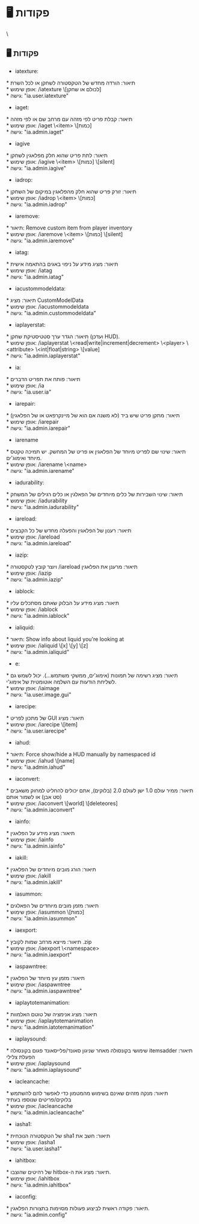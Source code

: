 # 🖥 פקודות

\


## &#x20;🖥 פקודות

* &#x20;iatexture:

&#x20; \* תיאור: הורדה מחדש של הטקסטורה לשחקן או לכל השרת\
&#x20; \* אופן שימוש: /iatexture \\\[לכולם או שחקן]\
&#x20; \* גישה: "ia.user.iatexture"

* &#x20; iaget:

&#x20; \* תיאור: קבלת פריט לפי מזהה עם מרחב שם או לפי מזהה\
&#x20; \* אופן שימוש: /iaget \\\<item> \\\[כמות]\
&#x20; \* גישה: "ia.admin.iaget"

* &#x20;iagive

&#x20; \* תיאור: לתת פריט שהוא חלק מפלאגין לשחקן\
&#x20; \* אופן שימוש: /iagive \\\<item> \\\[כמות] \\\[silent]\
&#x20; \* גישה: "ia.admin.iagive"

* iadrop:

&#x20; \* תיאור: זורק פריט שהוא חלק מהפלאגין במיקום של השחקן\
&#x20; \* אופן שימוש: /iadrop \\\<item> \\\[כמות]\
&#x20; \* גישה: "ia.admin.iadrop"

* iaremove:

&#x20; \* תיאור: Remove custom item from player inventory\
&#x20; \* אופן שימוש: /iaremove \\\<item> \\\[כמות] \\\[silent]\
&#x20; \* גישה: "ia.admin.iaremove"

* iatag:

&#x20; \* תיאור: מציג מידע על ניפוי באגים בהתאמה אישית\
&#x20; \* אופן שימוש: /iatag\
&#x20; \* גישה: "ia.admin.iatag"

* iacustommodeldata:

&#x20; \* תיאור: מציג CustomModelData\
&#x20; \* אופן שימוש: /iacustommodeldata\
&#x20; \* גישה: "ia.admin.custommodeldata"

* iaplayerstat:

&#x20; \* תיאור: הגדר ערך סטטיסטיקת שחקן (ועדכן HUD).\
&#x20; \* אופן שימוש: /iaplayerstat \\\<read|write|increment|decrement> \\\<player> \\\<attribute> \\\<int|float|string> \\\[value]\
&#x20; \* גישה: "ia.admin.iaplayerstat"

* ia:

&#x20; \* תיאור: פותח את תפריט הדברים\
&#x20; \* אופן שימוש: /ia\
&#x20; \* גישה: "ia.user.ia"

* iarepair:

&#x20; \* תיאור: מתקן פריט שיש ביד (לא משנה אם הוא של מיינקרפאט או של הפלאגין)\
&#x20; \* אופן שימוש: /iarepair\
&#x20; \* גישה: "ia.admin.iarepair"

* iarename

&#x20; \* תיאור: שינוי שם לפריט מיוחד של הפלאגין או פריט של המחשק. יש תמיכה טקטס מיוחד ואימוג'ים.\
&#x20; \* אופן שימוש: /iarename \\\<name>\
&#x20; \* גישה: "ia.admin.iarename"

* iadurability:

&#x20; \* תיאור: שינוי השבירות של כלים מיוחדים של הפאלגין או כלים רגילים של המשחק\
&#x20; \* אופן שימוש: /iadurability\
&#x20; \* גישה: "ia.admin.iadurability"

* iareload:

&#x20; \* תיאור: רענון של הפלאגין והפעלה מחדש של כל הקבצים\
&#x20; \* אופן שימוש: /iareload\
&#x20; \* גישה: "ia.admin.iareload"

* iazip:

&#x20; \* ויוצר קובץ לטקסטורה /iareload תיאור: מרענן את הפלאגין\
&#x20; \* אופן שימוש: /iazip\
&#x20; \* גישה: "ia.admin.iazip"

* iablock:

&#x20; \* תיאור: מציג מידע על הבלוק שאתם מסתכלים עליו\
&#x20; \* אופן שימוש: /iablock\
&#x20; \* גישה: "ia.admin.iablock"

* ialiquid:

&#x20; \* תיאור: Show info about liquid you're looking at\
&#x20; \* אופן שימוש: /ialiquid \\\[x] \\\[y] \\\[z]\
&#x20; \* גישה: "ia.admin.ialiquid"

* e:

&#x20; \* תיאור: מציג רשימה של תמונות (אימוג'ים, ממשקי משתמש...). יכול לשמש גם לשליחת הודעות עם השלמה אוטומטית של אימוג'י.\
&#x20; \* אופן שימוש: /iaimage\
&#x20; \* גישה: "ia.user.image.gui"

* iarecipe:

&#x20; \* של מתכון לפריט GUI תיאור: מציג\
&#x20; \* אופן שימוש: /iarecipe \\\[item]\
&#x20; \* גישה: "ia.user.iarecipe"

* iahud:

&#x20; \* תיאור: Force show/hide a HUD manually by namespaced id\
&#x20; \* אופן שימוש: /iahud \\\[name]\
&#x20; \* גישה: "ia.admin.iahud"

* iaconvert:

&#x20; \* תיאור: ממיר עולם 1.0 ישן לעולם 2.0 (בלוקים), אתם יכולים להחליט למחוק משאבים (סט אבן) או לשמור אותם\
&#x20; \* אופן שימוש: /iaconvert \\\[world] \\\[deleteores]\
&#x20; \* גישה: "ia.admin.iaconvert"

* iainfo:

&#x20; \* תיאור: מציג מידע על הפלאגין\
&#x20; \* אופן שימוש: /iainfo\
&#x20; \* גישה: "ia.admin.iainfo"

* iakill:

&#x20; \* תיאור: הורג מובים מיוחדים של הפלאגין\
&#x20; \* אופן שימוש: /iakill\
&#x20; \* גישה: "ia.admin.iakill"

* iasummon:

&#x20; \* תיאור: מזמן מובים מיוחדים של הפאלגים\
&#x20; \* אופן שימוש: /iasummon \\\[כמות]\
&#x20; \* גישה: "ia.admin.iasummon"

* iaexport:

&#x20; \* תיאור: מייצא מרחב שמות לקובץ .zip\
&#x20; \* אופן שימוש: /iaexport \\\<namespace>\
&#x20; \* גישה: "ia.admin.iaexport"

* iaspawntree:

&#x20; \* תיאור: מזמן עץ מיוחד של הפלאגין\
&#x20; \* אופן שימוש: /iaspawntree\
&#x20; \* גישה: "ia.admin.iaspawntree"

* iaplaytotemanimation:

&#x20; \* תיאור: מציג אנימציה של טוטם האלמוות\
&#x20; \* אופן שימוש: /iaplaytotemanimation\
&#x20; \* גישה: "ia.admin.iatotemanimation"

* iaplaysound:

&#x20; \*  שימושי בקונסולה מאחר שניגון סאונד/פלייסאונד פגום בקונסולה itemsadder תיאור: הפעלת צלילי\
&#x20; \* אופן שימוש: /iaplaysound\
&#x20; \* גישה: "ia.admin.iaplaysound"

* iacleancache:

&#x20; \* תיאור: מנקה מזהים שאינם בשימוש מהמטמון כדי לאפשר להם להשתמש בלוקים/פריטים שנוספו בעתיד\
&#x20; \* אופן שימוש: /iacleancache\
&#x20; \* גישה: "ia.admin.iacleancache"

* iasha1:

&#x20; \* של הטקסטורה הנוכחית sha1 תיאור: חשב את\
&#x20; \* אופן שימוש: /iasha1\
&#x20; \* גישה: "ia.user.iasha1"

* iahitbox:

&#x20; \* של רהיטים שהוצבו hitbox-תיאור: מציג את ה.\
&#x20; \* אופן שימוש: /iahitbox\
&#x20; \* גישה: "ia.admin.iahitbox"

* iaconfig:

&#x20; \* תיאור: פקודה ראשית לביצוע פעולות מסוימות בתצורות הפלאגין.\
&#x20; \* גישה: "ia.admin.config"\
&#x20;

&#x20;
